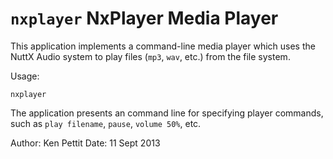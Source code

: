 # `nxplayer` NxPlayer Media Player

This application implements a command-line media player which uses the
NuttX Audio system to play files (`mp3`, `wav`, etc.) from the file
system.

Usage:

    nxplayer

The application presents an command line for specifying player commands,
such as `play filename`, `pause`, `volume 50%`, etc.

Author: Ken Pettit Date: 11 Sept 2013
